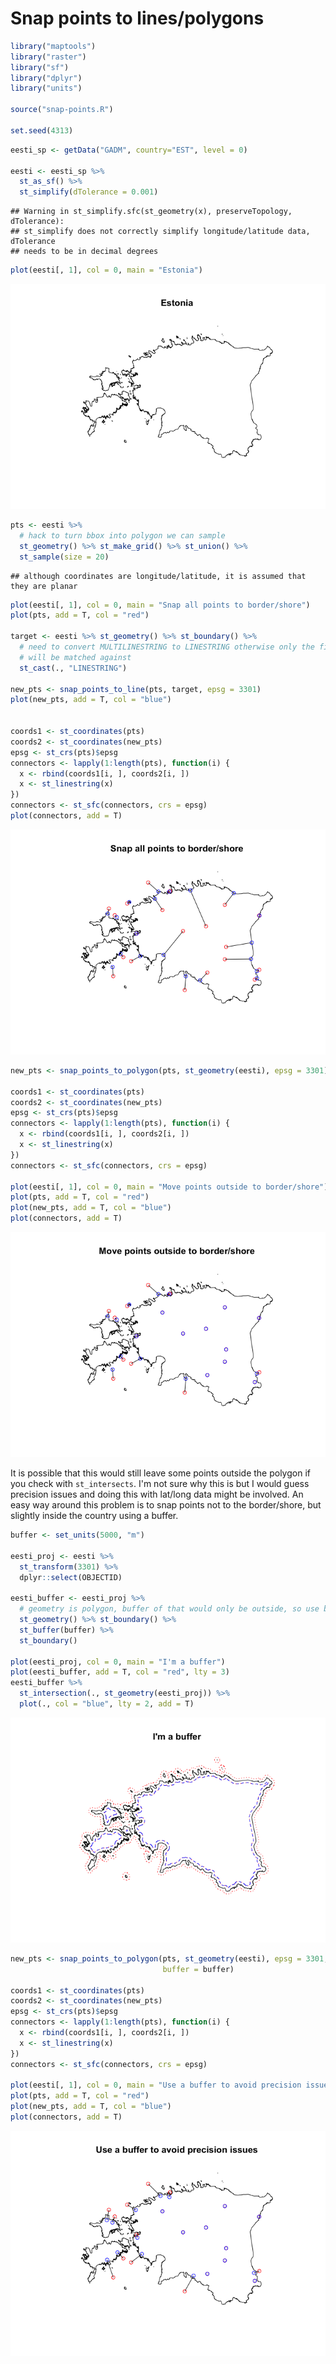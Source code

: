 Snap points to lines/polygons
================

``` r
library("maptools")
library("raster")
library("sf")
library("dplyr")
library("units")

source("snap-points.R")

set.seed(4313)
```

``` r
eesti_sp <- getData("GADM", country="EST", level = 0)

eesti <- eesti_sp %>%
  st_as_sf() %>%
  st_simplify(dTolerance = 0.001)
```

    ## Warning in st_simplify.sfc(st_geometry(x), preserveTopology, dTolerance):
    ## st_simplify does not correctly simplify longitude/latitude data, dTolerance
    ## needs to be in decimal degrees

``` r
plot(eesti[, 1], col = 0, main = "Estonia")
```

![](README_files/figure-markdown_github-ascii_identifiers/unnamed-chunk-2-1.png)

``` r
pts <- eesti %>% 
  # hack to turn bbox into polygon we can sample
  st_geometry() %>% st_make_grid() %>% st_union() %>% 
  st_sample(size = 20) 
```

    ## although coordinates are longitude/latitude, it is assumed that they are planar

``` r
plot(eesti[, 1], col = 0, main = "Snap all points to border/shore")
plot(pts, add = T, col = "red")

target <- eesti %>% st_geometry() %>% st_boundary() %>% 
  # need to convert MULTILINESTRING to LINESTRING otherwise only the first line
  # will be matched against
  st_cast(., "LINESTRING") 

new_pts <- snap_points_to_line(pts, target, epsg = 3301)
plot(new_pts, add = T, col = "blue")


coords1 <- st_coordinates(pts)
coords2 <- st_coordinates(new_pts)
epsg <- st_crs(pts)$epsg
connectors <- lapply(1:length(pts), function(i) {
  x <- rbind(coords1[i, ], coords2[i, ])
  x <- st_linestring(x)
})
connectors <- st_sfc(connectors, crs = epsg)
plot(connectors, add = T)
```

![](README_files/figure-markdown_github-ascii_identifiers/unnamed-chunk-2-2.png)

``` r
new_pts <- snap_points_to_polygon(pts, st_geometry(eesti), epsg = 3301)

coords1 <- st_coordinates(pts)
coords2 <- st_coordinates(new_pts)
epsg <- st_crs(pts)$epsg
connectors <- lapply(1:length(pts), function(i) {
  x <- rbind(coords1[i, ], coords2[i, ])
  x <- st_linestring(x)
})
connectors <- st_sfc(connectors, crs = epsg)

plot(eesti[, 1], col = 0, main = "Move points outside to border/shore")
plot(pts, add = T, col = "red")
plot(new_pts, add = T, col = "blue")
plot(connectors, add = T)
```

![](README_files/figure-markdown_github-ascii_identifiers/unnamed-chunk-3-1.png)

It is possible that this would still leave some points outside the polygon if you check with `st_intersects`. I'm not sure why this is but I would guess precision issues and doing this with lat/long data might be involved. An easy way around this problem is to snap points not to the border/shore, but slightly inside the country using a buffer.

``` r
buffer <- set_units(5000, "m")

eesti_proj <- eesti %>% 
  st_transform(3301) %>%
  dplyr::select(OBJECTID) 

eesti_buffer <- eesti_proj %>%
  # geometry is polygon, buffer of that would only be outside, so use boundary
  st_geometry() %>% st_boundary() %>%
  st_buffer(buffer) %>%
  st_boundary()

plot(eesti_proj, col = 0, main = "I'm a buffer")
plot(eesti_buffer, add = T, col = "red", lty = 3)
eesti_buffer %>%
  st_intersection(., st_geometry(eesti_proj)) %>%
  plot(., col = "blue", lty = 2, add = T)
```

![](README_files/figure-markdown_github-ascii_identifiers/unnamed-chunk-4-1.png)

``` r
new_pts <- snap_points_to_polygon(pts, st_geometry(eesti), epsg = 3301,
                                  buffer = buffer)

coords1 <- st_coordinates(pts)
coords2 <- st_coordinates(new_pts)
epsg <- st_crs(pts)$epsg
connectors <- lapply(1:length(pts), function(i) {
  x <- rbind(coords1[i, ], coords2[i, ])
  x <- st_linestring(x)
})
connectors <- st_sfc(connectors, crs = epsg)

plot(eesti[, 1], col = 0, main = "Use a buffer to avoid precision issues")
plot(pts, add = T, col = "red")
plot(new_pts, add = T, col = "blue")
plot(connectors, add = T)
```

![](README_files/figure-markdown_github-ascii_identifiers/unnamed-chunk-4-2.png)
